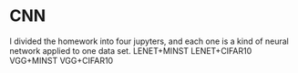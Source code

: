 # CNN
I divided the homework into four jupyters, and each one is a kind of neural network applied to one data set.
LENET+MINST
LENET+CIFAR10
VGG+MINST
VGG+CIFAR10
